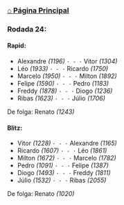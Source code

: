 ### [⌂ Página Principal](https://grupo-de-xadrez.github.io/)

### Rodada 24:

#### Rapid:

* Alexandre *(1196)* `· - ·` Vitor *(1304)*  
* Léo *(1933)* `· - ·` Ricardo *(1750)*  
* Marcelo *(1950)* `· - ·` Milton *(1892)*  
* Felipe *(1590)* `· - ·` Pedro *(1183)*  
* Freddy *(1878)* `· - ·` Diogo *(1236)*  
* Ribas *(1623)* `· - ·` Júlio *(1706)*  

De folga: Renato *(1243)*

#### Blitz:

* Vitor *(1228)* `· - ·` Alexandre *(1165)*  
* Ricardo *(1607)* `· - ·` Léo *(1861)*  
* Milton *(1672)* `· - ·` Marcelo *(1782)*  
* Pedro *(1091)* `· - ·` Felipe *(1387)*  
* Diogo *(1493)* `· - ·` Freddy *(1811)*  
* Júlio *(1532)* `· - ·` Ribas *(2055)*  

De folga: Renato *(1020)*

